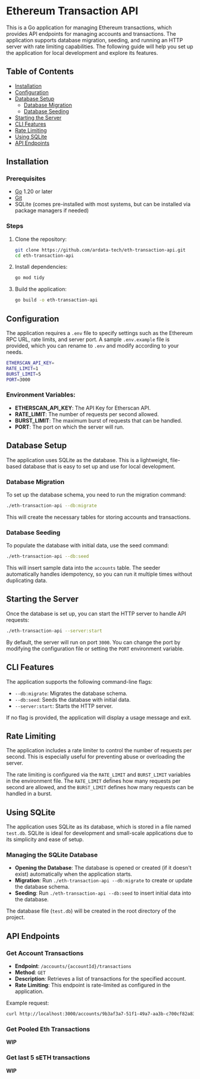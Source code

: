 
# Ethereum Transaction API

This is a Go application for managing Ethereum transactions, which provides API endpoints for managing accounts and transactions. The application supports database migration, seeding, and running an HTTP server with rate limiting capabilities. The following guide will help you set up the application for local development and explore its features.

## Table of Contents
- [Installation](#installation)
- [Configuration](#configuration)
- [Database Setup](#database-setup)
  - [Database Migration](#database-migration)
  - [Database Seeding](#database-seeding)
- [Starting the Server](#starting-the-server)
- [CLI Features](#cli-features)
- [Rate Limiting](#rate-limiting)
- [Using SQLite](#using-sqlite)
- [API Endpoints](#api-endpoints)

## Installation

### Prerequisites
- [Go](https://golang.org/dl/) 1.20 or later
- [Git](https://git-scm.com/)
- SQLite (comes pre-installed with most systems, but can be installed via package managers if needed)

### Steps
1. Clone the repository:
   ```bash
   git clone https://github.com/ardata-tech/eth-transaction-api.git
   cd eth-transaction-api
   ```

2. Install dependencies:
   ```bash
   go mod tidy
   ```

3. Build the application:
   ```bash
   go build -o eth-transaction-api
   ```

## Configuration

The application requires a `.env` file to specify settings such as the Ethereum RPC URL, rate limits, and server port. A sample `.env.example` file is provided, which you can rename to `.env` and modify according to your needs.

```bash
ETHERSCAN_API_KEY=
RATE_LIMIT=1
BURST_LIMIT=5
PORT=3000
```
### Environment Variables:
- **ETHERSCAN_API_KEY**: The API Key for Etherscan API.
- **RATE_LIMIT**: The number of requests per second allowed.
- **BURST_LIMIT**: The maximum burst of requests that can be handled.
- **PORT**: The port on which the server will run.

## Database Setup

The application uses SQLite as the database. This is a lightweight, file-based database that is easy to set up and use for local development.

### Database Migration

To set up the database schema, you need to run the migration command:

```bash
./eth-transaction-api --db:migrate
```

This will create the necessary tables for storing accounts and transactions.

### Database Seeding

To populate the database with initial data, use the seed command:

```bash
./eth-transaction-api --db:seed
```

This will insert sample data into the `accounts` table. The seeder automatically handles idempotency, so you can run it multiple times without duplicating data.

## Starting the Server

Once the database is set up, you can start the HTTP server to handle API requests:

```bash
./eth-transaction-api --server:start
```

By default, the server will run on port `3000`. You can change the port by modifying the configuration file or setting the `PORT` environment variable.

## CLI Features

The application supports the following command-line flags:

- `--db:migrate`: Migrates the database schema.
- `--db:seed`: Seeds the database with initial data.
- `--server:start`: Starts the HTTP server.

If no flag is provided, the application will display a usage message and exit.

## Rate Limiting

The application includes a rate limiter to control the number of requests per second. This is especially useful for preventing abuse or overloading the server.

The rate limiting is configured via the `RATE_LIMIT` and `BURST_LIMIT` variables in the environment file. The `RATE_LIMIT` defines how many requests per second are allowed, and the `BURST_LIMIT` defines how many requests can be handled in a burst.

## Using SQLite

The application uses SQLite as its database, which is stored in a file named `test.db`. SQLite is ideal for development and small-scale applications due to its simplicity and ease of setup.

### Managing the SQLite Database

- **Opening the Database**: The database is opened or created (if it doesn't exist) automatically when the application starts.
- **Migration**: Run `./eth-transaction-api --db:migrate` to create or update the database schema.
- **Seeding**: Run `./eth-transaction-api --db:seed` to insert initial data into the database.

The database file (`test.db`) will be created in the root directory of the project.

## API Endpoints

### Get Account Transactions

- **Endpoint**: `/accounts/{accountId}/transactions`
- **Method**: `GET`
- **Description**: Retrieves a list of transactions for the specified account.
- **Rate Limiting**: This endpoint is rate-limited as configured in the application.

Example request:

```bash
curl http://localhost:3000/accounts/9b3af3a7-51f1-49a7-aa3b-c700cf82a835/transactions
```

### Get Pooled Eth Transactions
**WIP**

### Get last 5 sETH transactions
**WIP**

